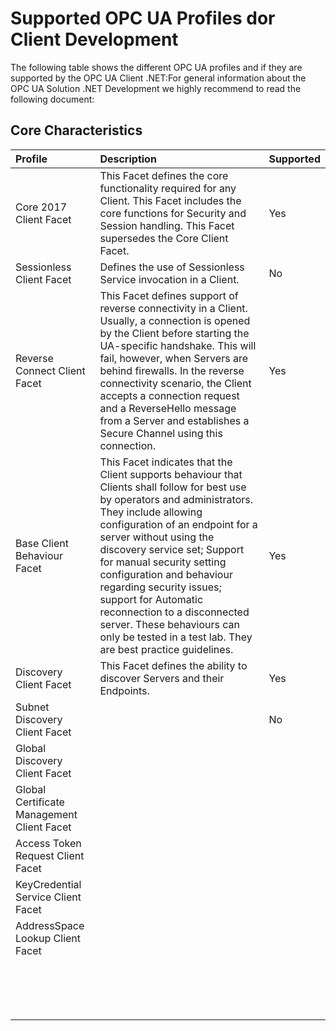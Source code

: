 # Supported OPC UA Profiles dor Client Development

The following table shows the different OPC UA profiles and if they are supported by the OPC UA Client .NET:For general information about the OPC UA Solution .NET Development we highly recommend to read the following document:

## Core Characteristics

| Profile  | Description | Supported |
|:---|:---|:---|
| Core 2017 Client Facet | This Facet defines the core functionality required for any Client. This Facet includes the core functions for Security and Session handling. This Facet supersedes the Core Client Facet.  | Yes |
| Sessionless Client Facet | Defines the use of Sessionless Service invocation in a Client. | No |
| Reverse Connect Client Facet | This Facet defines support of reverse connectivity in a Client. Usually, a connection is opened by the Client before starting the UA-specific handshake. This will fail, however, when Servers are behind firewalls. In the reverse connectivity scenario, the Client accepts a connection request and a ReverseHello message from a Server and establishes a Secure Channel using this connection.  | Yes |
| Base Client Behaviour Facet | This Facet indicates that the Client supports behaviour that Clients shall follow for best use by operators and administrators. They include allowing configuration of an endpoint for a server without using the discovery service set; Support for manual security setting configuration and behaviour regarding security issues; support for Automatic reconnection to a disconnected server. These behaviours can only be tested in a test lab. They are best practice guidelines. | Yes |
| Discovery Client Facet | This Facet defines the ability to discover Servers and their Endpoints. | Yes |
| Subnet Discovery Client Facet |  | No  |
| Global Discovery Client Facet |  |  |
| Global Certificate Management Client Facet |  |  |
| Access Token Request Client Facet |  |  |
| KeyCredential Service Client Facet |  |  |
| AddressSpace Lookup Client Facet |  |  |
|  |  |  |
|  |  |  |
|  |  |  |
|  |  |  |
|  |  |  |
|  |  |  |
|  |  |  |
|  |  |  |
|  |  |  |
|  |  |  |
|  |  |  |
|  |  |  |
|  |  |  |
|  |  |  |
|  |  |  |
|  |  |  |
